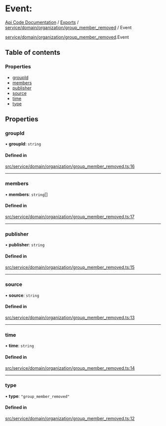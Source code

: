 # Event: 
 
[Api Code Documentation](../README.md) / [Exports](../modules.md) / [service/domain/organization/group\_member\_removed](../modules/service_domain_organization_group_member_removed.md) / Event

[service/domain/organization/group_member_removed](../modules/service_domain_organization_group_member_removed.md).Event

## Table of contents

### Properties

- [groupId](service_domain_organization_group_member_removed.Event.md#groupid)
- [members](service_domain_organization_group_member_removed.Event.md#members)
- [publisher](service_domain_organization_group_member_removed.Event.md#publisher)
- [source](service_domain_organization_group_member_removed.Event.md#source)
- [time](service_domain_organization_group_member_removed.Event.md#time)
- [type](service_domain_organization_group_member_removed.Event.md#type)

## Properties

### groupId

• **groupId**: `string`

#### Defined in

[src/service/domain/organization/group_member_removed.ts:16](https://github.com/openkfw/TruBudget/blob/f6ee764/api/src/service/domain/organization/group_member_removed.ts#L16)

___

### members

• **members**: `string`[]

#### Defined in

[src/service/domain/organization/group_member_removed.ts:17](https://github.com/openkfw/TruBudget/blob/f6ee764/api/src/service/domain/organization/group_member_removed.ts#L17)

___

### publisher

• **publisher**: `string`

#### Defined in

[src/service/domain/organization/group_member_removed.ts:15](https://github.com/openkfw/TruBudget/blob/f6ee764/api/src/service/domain/organization/group_member_removed.ts#L15)

___

### source

• **source**: `string`

#### Defined in

[src/service/domain/organization/group_member_removed.ts:13](https://github.com/openkfw/TruBudget/blob/f6ee764/api/src/service/domain/organization/group_member_removed.ts#L13)

___

### time

• **time**: `string`

#### Defined in

[src/service/domain/organization/group_member_removed.ts:14](https://github.com/openkfw/TruBudget/blob/f6ee764/api/src/service/domain/organization/group_member_removed.ts#L14)

___

### type

• **type**: ``"group_member_removed"``

#### Defined in

[src/service/domain/organization/group_member_removed.ts:12](https://github.com/openkfw/TruBudget/blob/f6ee764/api/src/service/domain/organization/group_member_removed.ts#L12)
